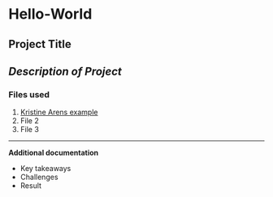 # Hello-World
## Project Title
*Description of Project* 
---
### Files used
1. [Kristine Arens example](https://github.com/kristinearens/Hello_World)
2. File 2
3. File 3
---
**Additional documentation**
- Key takeaways
- Challenges
- Result
